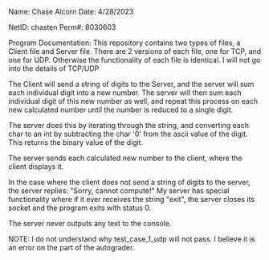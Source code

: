 Name: Chase Alcorn
Date: 4/28/2023

NetID: chasten
Perm#: 8030603


Program Documentation:
This repository contains two types of files, a Client file and Server file.
There are 2 versions of each file, one for TCP, and one for UDP. Otherwise the functionality of each file is identical. I will not go into the details of TCP/UDP


The Client will send a string of digits to the Server, and the server will sum each individual digit into a new number. The server will then sum each individual digit of this new number as well, and repeat this process on each new calculated number until the number is reduced to a single digit.

The server does this by iterating through the string, and converting each char to an int by subtracting the char '0' from the ascii value of the digit. This returns the binary value of the digit.

The server sends each calculated new number to the client, where the client displays it.

In the case where the client does not send a string of digits to the server, the server replies: "Sorry, cannot compute!"
My server has special functionality where if it ever receives the string "exit", the server closes its socket and the program exits with status 0.

The server never outputs any text to the console.



NOTE: I do not understand why test_case_1_udp will not pass. I believe it is an error on the part of the autograder.